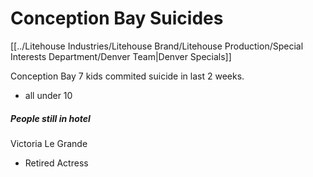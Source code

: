 # Conception Bay Suicides

[[../Litehouse Industries/Litehouse Brand/Litehouse Production/Special Interests Department/Denver Team|Denver Specials]]

Conception Bay
7 kids commited suicide in last 2 weeks.
- all under 10


##### People still in hotel
Victoria Le Grande
- Retired Actress